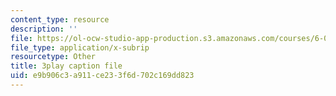 ```yaml
---
content_type: resource
description: ''
file: https://ol-ocw-studio-app-production.s3.amazonaws.com/courses/6-003-signals-and-systems-fall-2011/e9b906c3a911ce233f6d702c169dd823_OT04cEdpK-M.srt
file_type: application/x-subrip
resourcetype: Other
title: 3play caption file
uid: e9b906c3-a911-ce23-3f6d-702c169dd823
---
```

